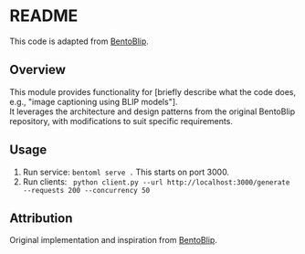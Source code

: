 # README

This code is adapted from [BentoBlip](https://github.com/bentoml/BentoBlip).

## Overview

This module provides functionality for [briefly describe what the code does, e.g., "image captioning using BLIP models"].  
It leverages the architecture and design patterns from the original BentoBlip repository, with modifications to suit specific requirements.

## Usage

1. Run service: `bentoml serve .` This starts on port 3000.
2. Run clients: ` python client.py --url http://localhost:3000/generate --requests 200 --concurrency 50`

## Attribution

Original implementation and inspiration from [BentoBlip](https://github.com/bentoml/BentoBlip).